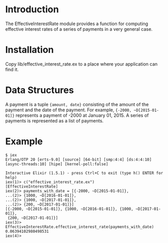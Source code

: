 # Introduction

The EffectiveInterestRate module provides a function for computing
effective interest rates of a series of payments in a very general
case.

# Installation

Copy lib/effective_interest_rate.ex to a place where your application
can find it.

# Data Structures

A payment is a tuple `{amount, date}` consisting of the amount of the
payment and the date of the payment. For example,
`{-2000, ~D[2015-01-01]}` represents a payment of -2000 at January 01,
2015. A series of payments is represented as a list of payments.

# Example


```
$ iex
Erlang/OTP 20 [erts-9.0] [source] [64-bit] [smp:4:4] [ds:4:4:10] [async-threads:10] [hipe] [kernel-poll:false]

Interactive Elixir (1.5.1) - press Ctrl+C to exit (type h() ENTER for help)
iex(1)> c("effective_interest_rate.ex")
[EffectiveInterestRate]
iex(2)> payments_with_date = [{-2000, ~D[2015-01-01]},
...(2)> {1000, ~D[2016-01-01]},
...(2)> {1000, ~D[2017-01-01]},
...(2)> {200, ~D[2017-01-01]}]
[{-2000, ~D[2015-01-01]}, {1000, ~D[2016-01-01]}, {1000, ~D[2017-01-01]},
 {200, ~D[2017-01-01]}]
iex(3)> EffectiveInterestRate.effective_interest_rate(payments_with_date)
0.06394102980498531
iex(4)>
```

